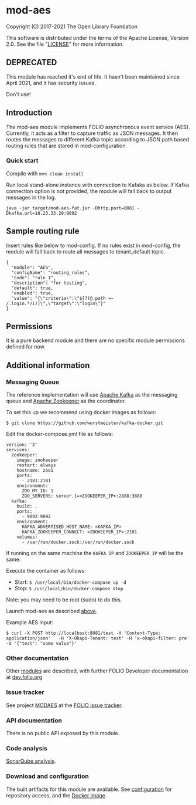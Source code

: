 # mod-aes

Copyright (C) 2017-2021 The Open Library Foundation

This software is distributed under the terms of the Apache License,
Version 2.0. See the file "[LICENSE](LICENSE)" for more information.

## DEPRECATED

This module has reached it's end of life. It hasn't been maintained since April 2021, and it has security issues.

Don't use!

## Introduction

The mod-aes module implements FOLIO asynchronous event service (AES). Currently, it acts as a filter to capture traffic as JSON messages. It then routes the messages to different Kafka topic according to JSON path based routing rules that are stored in mod-configuration.

### Quick start

Compile with `mvn clean install`

Run local stand-alone instance with connection to Kafaka as below. If Kafka connection option is not provided, the module will fall back to output messages in the log.

```
java -jar target/mod-aes-fat.jar -Dhttp.port=8081 -Dkafka.url=10.23.33.20:9092
```
## Sample routing rule

Insert rules like below to mod-config. If no rules exist in mod-config, the module will fall back to route all messages to tenant_default topic.
```
{
  "module": "AES",
  "configName": "routing_rules",
  "code": "rule_1",
  "description": "for testing",
  "default": true,
  "enabled": true,
  "value": "{\"criteria\":\"$[?(@.path =~ /.login.*/i)]\",\"target\":\"login\"}"
}
```
## Permissions

It is a pure backend module and there are no specific module permissions defined for now.

## Additional information

### Messaging Queue

The reference implementation will use [Apache Kafka](https://kafka.apache.org/)
as the messaging queue and [Apache Zookeeper](https://zookeeper.apache.org/)
as the coordinator.

To set this up we recommend using docker images as follows:

`$ git clone https://github.com/wurstmeister/kafka-docker.git`

Edit the docker-compose.yml file as follows:
```$ cat docker-compose.yml
version: '2'
services:
  zookeeper:
    image: zookeeper
    restart: always
    hostname: zoo1
    ports:
      - 2181:2181
    environment:
      ZOO_MY_ID: 1
      ZOO_SERVERS: server.1=<ZOOKEEPER_IP>:2888:3888
  kafka:
    build: .
    ports:
      - 9092:9092
    environment:
      KAFKA_ADVERTISED_HOST_NAME: <KAFKA_IP>
      KAFKA_ZOOKEEPER_CONNECT: <ZOOKEEPER_IP>:2181
    volumes:
      - /var/run/docker.sock:/var/run/docker.sock
```

If running on the same machine the `KAFKA_IP` and `ZOOKEEPER_IP` will be the same.

Execute the container as follows:
- Start: `$ /usr/local/bin/docker-compose up -d`
- Stop: `$ /usr/local/bin/docker-compose stop`

Note: you may need to be root (sudo) to do this.

Launch mod-aes as described [above](#quick-start).

Example AES input:
```
$ curl -X POST http://localhost:8081/test -H 'Content-Type: application/json'   -H 'X-Okapi-Tenant: test' -H 'x-okapi-filter: pre'  -d '{"test": "some value"}'
```

### Other documentation

Other [modules](https://dev.folio.org/source-code/#server-side) are described,
with further FOLIO Developer documentation at [dev.folio.org](https://dev.folio.org/)

### Issue tracker

See project [MODAES](https://issues.folio.org/browse/MODAES)
at the [FOLIO issue tracker](https://dev.folio.org/guidelines/issue-tracker).

### API documentation

There is no public API exposed by this module.

### Code analysis

[SonarQube analysis](https://sonarcloud.io/dashboard?id=org.folio%3Amod-aes).

### Download and configuration

The built artifacts for this module are available.
See [configuration](https://dev.folio.org/download/artifacts) for repository access,
and the [Docker image](https://hub.docker.com/r/folioorg/mod-aes/).


